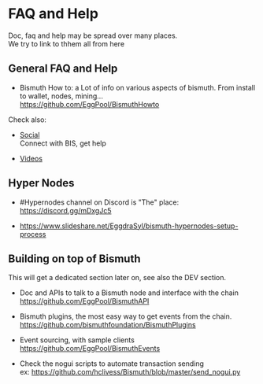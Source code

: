 # FAQ and Help

Doc, faq and help may be spread over many places.  
We try to link to thhem all from here

## General FAQ and Help

* Bismuth How to: a Lot of info on various aspects of bismuth.  From install to wallet, nodes, mining...  
  https://github.com/EggPool/BismuthHowto
  
Check also:
  
* [Social](https://github.com/bismuthfoundation/Awesome-Bismuth/blob/master/Social.md)  
  Connect with BIS, get help
  
* [Videos](https://github.com/bismuthfoundation/Awesome-Bismuth/blob/master/Videos.md)  

## Hyper Nodes

* #Hypernodes channel on Discord is "The" place: https://discord.gg/mDxgJc5

* https://www.slideshare.net/EggdraSyl/bismuth-hypernodes-setup-process


## Building on top of Bismuth

This will get a dedicated section later on, see also the DEV section.

* Doc and APIs to talk to a Bismuth node and interface with the chain  
  https://github.com/EggPool/BismuthAPI
  
* Bismuth plugins, the most easy way to get events from the chain.  
  https://github.com/bismuthfoundation/BismuthPlugins
  
* Event sourcing, with sample clients
  https://github.com/EggPool/BismuthEvents
  
* Check the nogui scripts to automate transaction sending  
  ex: https://github.com/hclivess/Bismuth/blob/master/send_nogui.py
